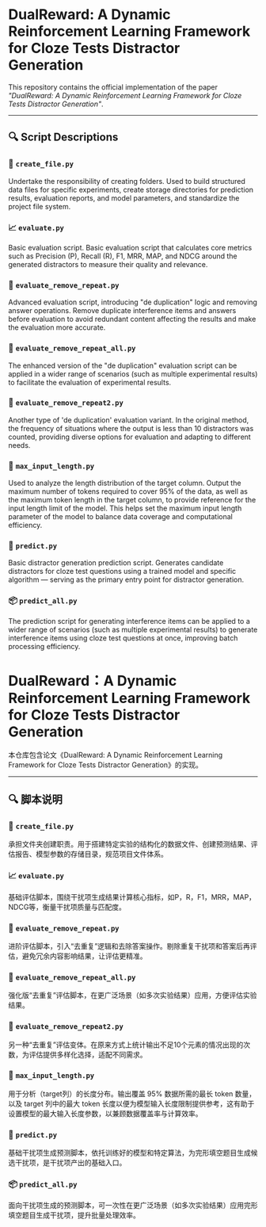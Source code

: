 # DualReward: A Dynamic Reinforcement Learning Framework for Cloze Tests Distractor Generation

This repository contains the official implementation of the paper *"DualReward: A Dynamic Reinforcement Learning Framework for Cloze Tests Distractor Generation"*.

---

## 🔍 Script Descriptions

### 📁 `create_file.py`
Undertake the responsibility of creating folders. Used to build structured data files for specific experiments, create storage directories for prediction results, evaluation reports, and model parameters, and standardize the project file system.

### 📈 `evaluate.py`
Basic evaluation script. Basic evaluation script that calculates core metrics such as Precision (P), Recall (R), F1, MRR, MAP, and NDCG around the generated distractors to measure their quality and relevance.

### 🧹 `evaluate_remove_repeat.py`
Advanced evaluation script, introducing "de duplication" logic and removing answer operations. Remove duplicate interference items and answers before evaluation to avoid redundant content affecting the results and make the evaluation more accurate.

### 🔄 `evaluate_remove_repeat_all.py`
The enhanced version of the "de duplication" evaluation script can be applied in a wider range of scenarios (such as multiple experimental results) to facilitate the evaluation of experimental results.

### 🔄 `evaluate_remove_repeat2.py`
Another type of 'de duplication' evaluation variant. In the original method, the frequency of situations where the output is less than 10 distractors was counted, providing diverse options for evaluation and adapting to different needs.

### 🔢 `max_input_length.py`
Used to analyze the length distribution of the target column. Output the maximum number of tokens required to cover 95% of the data, as well as the maximum token length in the target column, to provide reference for the input length limit of the model. This helps set the maximum input length parameter of the model to balance data coverage and computational efficiency.

### 🚀 `predict.py`
Basic distractor generation prediction script. Generates candidate distractors for cloze test questions using a trained model and specific algorithm — serving as the primary entry point for distractor generation.

### 📦 `predict_all.py`
The prediction script for generating interference items can be applied to a wider range of scenarios (such as multiple experimental results) to generate interference items using cloze test questions at once, improving batch processing efficiency.



# DualReward：A Dynamic Reinforcement Learning Framework for Cloze Tests Distractor Generation

本仓库包含论文《DualReward: A Dynamic Reinforcement Learning Framework for Cloze Tests Distractor Generation》的实现。

---

## 🔍 脚本说明

### 📁 `create_file.py`
承担文件夹创建职责。用于搭建特定实验的结构化的数据文件、创建预测结果、评估报告、模型参数的存储目录，规范项目文件体系。

### 📈 `evaluate.py`
基础评估脚本，围绕干扰项生成结果计算核心指标，如P，R，F1，MRR，MAP，NDCG等，衡量干扰项质量与匹配度。

### 🧹 `evaluate_remove_repeat.py`
进阶评估脚本，引入“去重复”逻辑和去除答案操作。剔除重复干扰项和答案后再评估，避免冗余内容影响结果，让评估更精准。

### 🔄 `evaluate_remove_repeat_all.py`
强化版“去重复”评估脚本，在更广泛场景（如多次实验结果）应用，方便评估实验结果。

### 🔄 `evaluate_remove_repeat2.py`
另一种“去重复”评估变体。在原来方式上统计输出不足10个元素的情况出现的次数，为评估提供多样化选择，适配不同需求。

### 🔢 `max_input_length.py`
用于分析（target列）的长度分布。输出覆盖 95% 数据所需的最长 token 数量，以及 target 列中的最大 token 长度以便为模型输入长度限制提供参考，这有助于设置模型的最大输入长度参数，以兼顾数据覆盖率与计算效率。

### 🚀 `predict.py`
基础干扰项生成预测脚本，依托训练好的模型和特定算法，为完形填空题目生成候选干扰项，是干扰项产出的基础入口。

### 📦 `predict_all.py`
面向干扰项生成的预测脚本，可一次性在更广泛场景（如多次实验结果）应用完形填空题目生成干扰项，提升批量处理效率。

